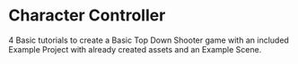 # Character Controller

4 Basic tutorials to create a Basic Top Down Shooter game with an included Example Project with already created assets and an Example Scene.
